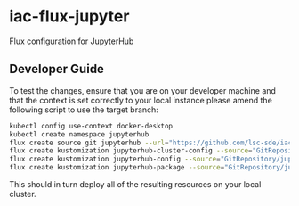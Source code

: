 # iac-flux-jupyter
Flux configuration for JupyterHub

## Developer Guide
To test the changes, ensure that you are on your developer machine and that the context is set correctly to your local instance please amend the following script to use the target branch:

```bash
kubectl config use-context docker-desktop
kubectl create namespace jupyterhub
flux create source git jupyterhub --url="https://github.com/lsc-sde/iac-flux-jupyter" --branch=main --namespace=jupyterhub
flux create kustomization jupyterhub-cluster-config --source="GitRepository/jupyterhub" --namespace=jupyterhub --path="./cluster/local" --interval=1m --prune=true --health-check-timeout=10m --wait=false
flux create kustomization jupyterhub-config --source="GitRepository/jupyterhub" --namespace=jupyterhub --path="./sources/config" --interval=1m --prune=true --health-check-timeout=10m --wait=false
flux create kustomization jupyterhub-package --source="GitRepository/jupyterhub" --namespace=jupyterhub --path="./sources/package" --interval=1m --prune=true --health-check-timeout=10m --wait=false
```

This should in turn deploy all of the resulting resources on your local cluster.
